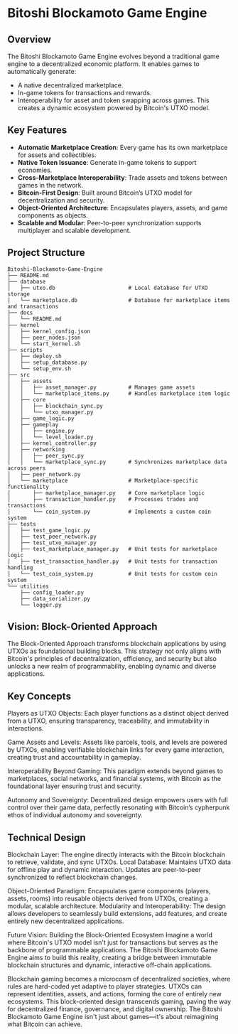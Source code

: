 # Bitoshi Blockamoto Game Engine

## Overview

The Bitoshi Blockamoto Game Engine evolves beyond a traditional game engine to a decentralized economic platform. It enables games to automatically generate:
- A native decentralized marketplace.
- In-game tokens for transactions and rewards.
- Interoperability for asset and token swapping across games.
This creates a dynamic ecosystem powered by Bitcoin's UTXO model.

## Key Features

- **Automatic Marketplace Creation**: Every game has its own marketplace for assets and collectibles.
- **Native Token Issuance**: Generate in-game tokens to support economies.
- **Cross-Marketplace Interoperability**: Trade assets and tokens between games in the network.
- **Bitcoin-First Design**: Built around Bitcoin’s UTXO model for decentralization and security.
- **Object-Oriented Architecture**: Encapsulates players, assets, and game components as objects.
- **Scalable and Modular**: Peer-to-peer synchronization supports multiplayer and scalable development.

## Project Structure

```plaintext
Bitoshi-Blockamoto-Game-Engine
├── README.md
├── database
│   ├── utxo.db                       # Local database for UTXO storage
│   └── marketplace.db                # Database for marketplace items and transactions
├── docs
│   └── README.md
├── kernel
│   ├── kernel_config.json
│   ├── peer_nodes.json
│   └── start_kernel.sh
├── scripts
│   ├── deploy.sh
│   ├── setup_database.py
│   └── setup_env.sh
├── src
│   ├── assets
│   │   ├── asset_manager.py          # Manages game assets
│   │   └── marketplace_items.py      # Handles marketplace item logic
│   ├── core
│   │   ├── blockchain_sync.py
│   │   └── utxo_manager.py
│   ├── game_logic.py
│   ├── gameplay
│   │   ├── engine.py
│   │   └── level_loader.py
│   ├── kernel_controller.py
│   ├── networking
│   │   ├── peer_sync.py
│   │   └── marketplace_sync.py       # Synchronizes marketplace data across peers
│   ├── peer_network.py
│   └── marketplace                   # Marketplace-specific functionality
│       ├── marketplace_manager.py    # Core marketplace logic
│       ├── transaction_handler.py    # Processes trades and transactions
│       └── coin_system.py            # Implements a custom coin system
├── tests
│   ├── test_game_logic.py
│   ├── test_peer_network.py
│   ├── test_utxo_manager.py
│   ├── test_marketplace_manager.py   # Unit tests for marketplace logic
│   ├── test_transaction_handler.py   # Unit tests for transaction handling
│   └── test_coin_system.py           # Unit tests for custom coin system
└── utilities
    ├── config_loader.py
    ├── data_serializer.py
    └── logger.py

```
## Vision: Block-Oriented Approach

The Block-Oriented Approach transforms blockchain applications by using UTXOs as foundational building blocks. This strategy not only aligns with Bitcoin's principles of decentralization, efficiency, and security but also unlocks a new realm of programmability, enabling dynamic and diverse applications.

## Key Concepts

Players as UTXO Objects: Each player functions as a distinct object derived from a UTXO, ensuring transparency, traceability, and immutability in interactions. 

Game Assets and Levels: Assets like parcels, tools, and levels are powered by UTXOs, enabling verifiable blockchain links for every game interaction, creating trust and accountability in gameplay. 

Interoperability Beyond Gaming: This paradigm extends beyond games to marketplaces, social networks, and financial systems, with Bitcoin as the foundational layer ensuring trust and security. 

Autonomy and Sovereignty: Decentralized design empowers users with full control over their game data, perfectly resonating with Bitcoin’s cypherpunk ethos of individual autonomy and sovereignty.

## Technical Design

Blockchain Layer: The engine directly interacts with the Bitcoin blockchain to retrieve, validate, and sync UTXOs.
Local Database: Maintains UTXO data for offline play and dynamic interaction. Updates are peer-to-peer synchronized to reflect blockchain changes.

Object-Oriented Paradigm: Encapsulates game components (players, assets, rooms) into reusable objects derived from UTXOs, creating a modular, scalable architecture.
Modularity and Interoperability: The design allows developers to seamlessly build extensions, add features, and create entirely new decentralized applications.

Future Vision: Building the Block-Oriented Ecosystem
Imagine a world where Bitcoin's UTXO model isn't just for transactions but serves as the backbone of programmable applications. The Bitoshi Blockamoto Game Engine aims to build this reality, creating a bridge between immutable blockchain structures and dynamic, interactive off-chain applications.

Blockchain gaming becomes a microcosm of decentralized societies, where rules are hard-coded yet adaptive to player strategies.
UTXOs can represent identities, assets, and actions, forming the core of entirely new ecosystems.
This block-oriented design transcends gaming, paving the way for decentralized finance, governance, and digital ownership.
The Bitoshi Blockamoto Game Engine isn't just about games—it's about reimagining what Bitcoin can achieve.


